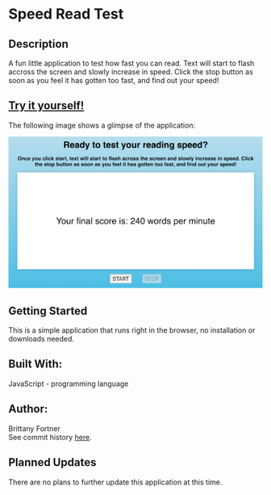 # Speed Read Test

## Description

A fun little application to test how fast you can read. Text will start to flash accross the screen and slowly increase in speed. Click the stop button as soon as you feel it has gotten too fast, and find out your speed!

## [Try it yourself!](https://bfeliz.github.io/speed-read-test/)

The following image shows a glimpse of the application:

![speed read test](assets/image.png)

## Getting Started

This is a simple application that runs right in the browser, no installation or downloads needed.

## Built With:

JavaScript - programming language <br>

## Author:

Brittany Fortner <br>
See commit history [here](https://github.com/bfeliz/daily-work-schedule/graphs/contributors).

## Planned Updates

There are no plans to further update this application at this time.
